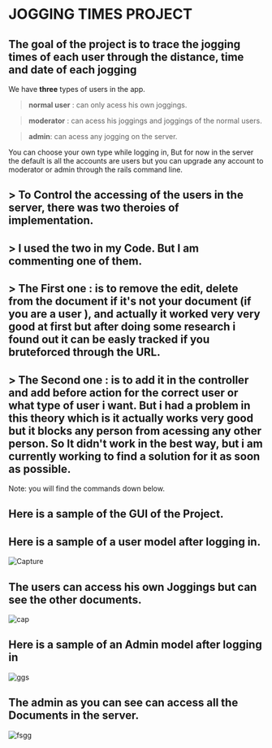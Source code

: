 # JOGGING TIMES PROJECT

## The goal of the project is to trace the jogging times of each user through the distance, time and date of each jogging

We have **three** types of users in the app.
> **normal user** : can only acess his own joggings.

> **moderator** : can acess his joggings and joggings of the normal users.

> **admin**: can acess any jogging on the server.

You can choose your own type while logging in, But for now in the server the default is all the accounts are users but you can upgrade any account to moderator or admin through the rails command line.



## > **To Control** the accessing of the users in the server, there was **two theroies** of implementation.
## > I used the two in my Code. But I am commenting one of them.

## > **The First one** : is to remove the edit, delete from the document if it's not your document (if you are a user ), and actually it worked very very good at first but after doing some research i found out it can be easly tracked if you bruteforced through the URL.

## > **The Second one** : is to add it in the controller and add before action for the correct user or what type of user i want. But i had a problem in this theory which is it actually works very good but it blocks any person from acessing any other person. So It didn't work in the best way, but i am currently working to find a solution for it as soon as possible.



Note: you will find the commands down below.

## Here is a sample of the GUI of the Project.

## Here is a sample of a user model after logging in.
![Capture](https://user-images.githubusercontent.com/51732423/168706625-3c7d63c4-4995-413d-8493-7101c0970e0f.PNG)

## The users can access his own Joggings but can see the other documents.
![cap](https://user-images.githubusercontent.com/51732423/168706745-191c7fa3-010e-49da-a209-e82ad3cbf4a5.PNG)

## Here is a sample of an Admin model after logging in
![ggs](https://user-images.githubusercontent.com/51732423/168706869-4c14599b-50d0-4677-8bf9-5f37d9a07b2d.PNG)

## The admin as you can see can access all the Documents in the server.
![fsgg](https://user-images.githubusercontent.com/51732423/168706907-70a5025a-09bb-499c-8cbd-8c549f753b9c.PNG)
